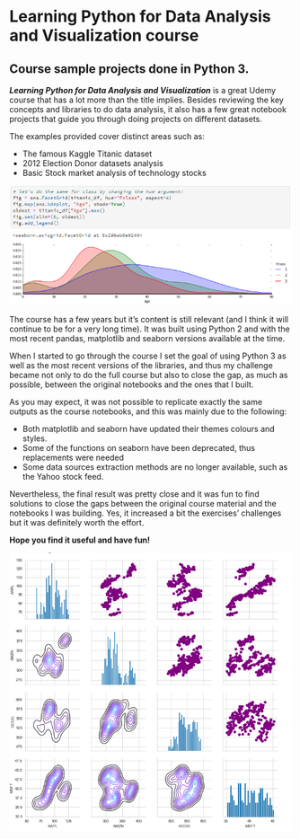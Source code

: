 # Learning Python for Data Analysis and Visualization course

## Course sample projects done in Python 3.


***Learning Python for Data Analysis and Visualization*** is a great Udemy course that has a lot more than the title implies. Besides reviewing the key concepts and libraries to do data analysis, it also has a few great notebook projects that guide you through doing projects on different datasets.

The examples provided cover distinct areas such as:
- The famous Kaggle Titanic dataset
- 2012 Election Donor datasets analysis
- Basic Stock market analysis of technology stocks


![Titanic Age vs PClass!](images/TitanicAgePClass.png)


The course has a few years but it’s content is still relevant (and I think it will continue to be for a very long time). It was built using Python 2 and with the most recent pandas, matplotlib and seaborn versions available at the time.

When I started to go through the course I set the goal of using Python 3 as well as the most recent versions of the libraries, and thus my challenge became not only to do the full course but also to close the gap, as much as possible, between the original notebooks and the ones that I built.

As you may expect, it was not possible to replicate exactly the same outputs as the course notebooks, and this was mainly due to the following:

- Both matplotlib and seaborn have updated their themes colours and styles.
- Some of the functions on seaborn have been deprecated, thus replacements were needed
- Some data sources extraction methods are no longer available, such as the Yahoo stock feed.

Nevertheless, the final result was pretty close and it was fun to find solutions to close the gaps between the original course material and the notebooks I was building. Yes, it increased a bit the exercises’ challenges but it was definitely worth the effort.



**Hope you find it useful and have fun!**

![Socks Correlation!](images/StocksCorr.png)

